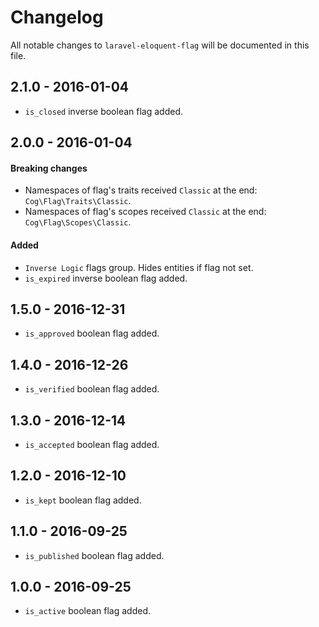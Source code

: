 # Changelog

All notable changes to `laravel-eloquent-flag` will be documented in this file.

## 2.1.0 - 2016-01-04

- `is_closed` inverse boolean flag added.

## 2.0.0 - 2016-01-04

#### Breaking changes

- Namespaces of flag's traits received `Classic` at the end: `Cog\Flag\Traits\Classic`.
- Namespaces of flag's scopes received `Classic` at the end: `Cog\Flag\Scopes\Classic`.

#### Added

- `Inverse Logic` flags group. Hides entities if flag not set.
- `is_expired` inverse boolean flag added.

## 1.5.0 - 2016-12-31

- `is_approved` boolean flag added.

## 1.4.0 - 2016-12-26

- `is_verified` boolean flag added.

## 1.3.0 - 2016-12-14

- `is_accepted` boolean flag added.

## 1.2.0 - 2016-12-10

- `is_kept` boolean flag added.

## 1.1.0 - 2016-09-25

- `is_published` boolean flag added.

## 1.0.0 - 2016-09-25

- `is_active` boolean flag added.
